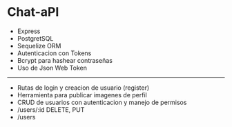 # Chat-aPI

- Express
- PostgretSQL
- Sequelize ORM
- Autenticacion con Tokens
- Bcrypt para hashear contraseñas
- Uso de Json Web Token


---


- Rutas de login y creacion de usuario (register)
- Herramienta para publicar imagenes de perfil 
- CRUD de usuarios con autenticacion y manejo de permisos
- /users/:id DELETE, PUT
- /users



